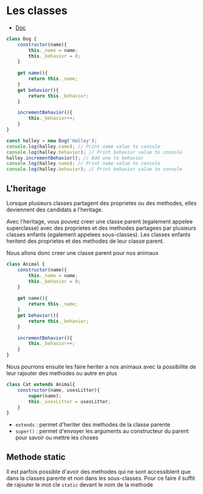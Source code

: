 # Les classes

- [Doc](https://developer.mozilla.org/fr/docs/Web/JavaScript/Reference/Classes)

```js
class Dog {
    constructor(name){
        this._name = name;
        this._behavior = 0;
    }
    
    get name(){
        return this._name;
    }
    get behavior(){
        return this._behavior;
    }

    incrementBehavior(){
        this._behavior++;
    }
}

const halley = new Dog('Halley');
console.log(halley.name); // Print name value to console
console.log(halley.behavior); // Print behavior value to console
halley.incrementBehavior(); // Add one to behavior
console.log(halley.name); // Print name value to console
console.log(halley.behavior); // Print behavior value to console
```

## L'heritage

Lorsque plusieurs classes partagent des proprietes ou des methodes, elles deviennent des candidats a l'heritage.

Avec l'heritage, vous pouvez creer une classe parent (egalement appelee superclasse) avec des proprietes et des methodes partagees par plusieurs classes enfants (egalement appelees sous-classes). Les classes enfants heritent des proprietes et des methodes de leur classe parent.

Nous allons donc creer une classe parent pour nos animaux

```js
class Animal {
    constructor(name){
        this._name = name;
        this._behavior = 0;
    }
    
    get name(){
        return this._name;
    }
    get behavior(){
        return this._behavior;
    }

    incrementBehavior(){
        this._behavior++;
    }
}
```

Nous pourrons ensuite les faire heriter a nos animaux avec la possibilite de leur rajouter des methodes ou autre en plus

```js
class Cat extends Animal{
    constructor(name, usesLitter){
        super(name);
        this._usesLitter = usesLitter;
    }
}
```

- `extends` : permet d'heriter des methodes de la classe parente
- `super()` : permet d'envoyer les arguments au constructeur du parent pour savoir ou mettre les choses

## Methode static

Il est parfois possible d'avoir des methodes qui ne sont accessiblent que dans la classes parente et non dans les sous-classes. Pour ce faire il suffit de rajouter le mot cle `static` devant le nom de la methode
